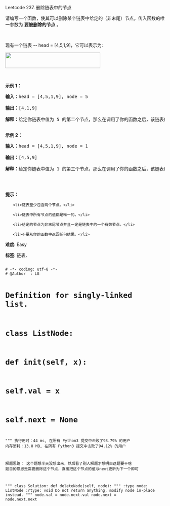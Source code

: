 Leetcode 237. 删除链表中的节点
<p>请编写一个函数，使其可以删除某个链表中给定的（非末尾）节点。传入函数的唯一参数为 <strong>要被删除的节点</strong> 。</p>


<p>&nbsp;</p>



<p>现有一个链表 --&nbsp;head =&nbsp;[4,5,1,9]，它可以表示为:</p>



<p><img alt="" src="https://assets.leetcode-cn.com/aliyun-lc-upload/uploads/2019/01/19/237_example.png" style="height: 49px; width: 300px;"></p>



<p>&nbsp;</p>



<p><strong>示例 1：</strong></p>



<pre><strong>输入：</strong>head = [4,5,1,9], node = 5

<strong>输出：</strong>[4,1,9]

<strong>解释：</strong>给定你链表中值为&nbsp;5&nbsp;的第二个节点，那么在调用了你的函数之后，该链表应变为 4 -&gt; 1 -&gt; 9.

</pre>



<p><strong>示例 2：</strong></p>



<pre><strong>输入：</strong>head = [4,5,1,9], node = 1

<strong>输出：</strong>[4,5,9]

<strong>解释：</strong>给定你链表中值为&nbsp;1&nbsp;的第三个节点，那么在调用了你的函数之后，该链表应变为 4 -&gt; 5 -&gt; 9.

</pre>



<p>&nbsp;</p>



<p><strong>提示：</strong></p>



<ul>

	<li>链表至少包含两个节点。</li>

	<li>链表中所有节点的值都是唯一的。</li>

	<li>给定的节点为非末尾节点并且一定是链表中的一个有效节点。</li>

	<li>不要从你的函数中返回任何结果。</li>

</ul>





 **难度**: Easy



 **标签**: 链表、 





<div class="hcb_wrap">
<pre class="prism undefined-numbers lang-python" data-lang="Python"><code>
# -*- coding: utf-8 -*-
# @Author  : LG

# Definition for singly-linked list.
# class ListNode:
#     def __init__(self, x):
#         self.val = x
#         self.next = None

"""
执行用时：44 ms, 在所有 Python3 提交中击败了93.79% 的用户
内存消耗：13.8 MB, 在所有 Python3 提交中击败了94.12% 的用户

解题思路：
    这个题想半天没想出来，然后看了别人解题才想明白这题要干啥
    题目的意思是需要删除这个节点，直接把这个节点的值与next更新为下一个即可

"""
class Solution:
    def deleteNode(self, node):
        """
        :type node: ListNode
        :rtype: void Do not return anything, modify node in-place instead.
        """
        node.val = node.next.val
        node.next = node.next.next</code></pre></div>

